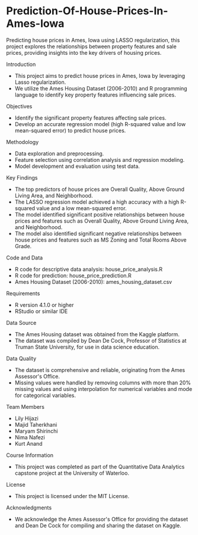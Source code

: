 # Prediction-Of-House-Prices-In-Ames-Iowa

Predicting house prices in Ames, Iowa using LASSO regularization, this project explores the relationships between property features and sale prices, providing insights into the key drivers of housing prices.

Introduction
- This project aims to predict house prices in Ames, Iowa by leveraging Lasso regularization.
- We utilize the Ames Housing Dataset (2006-2010) and R programming language to identify key property features influencing sale prices.

Objectives
- Identify the significant property features affecting sale prices.
- Develop an accurate regression model (high R-squared value and low mean-squared error) to predict house prices.

Methodology
- Data exploration and preprocessing.
- Feature selection using correlation analysis and regression modeling.
- Model development and evaluation using test data.

Key Findings
- The top predictors of house prices are Overall Quality, Above Ground Living Area, and Neighborhood.
- The LASSO regression model achieved a high accuracy with a high R-squared value and a low mean-squared error.
- The model identified significant positive relationships between house prices and features such as Overall Quality, Above Ground Living Area, and Neighborhood.
- The model also identified significant negative relationships between house prices and features such as MS Zoning and Total Rooms Above Grade.

Code and Data
- R code for descriptive data analysis: house_price_analysis.R
- R code for prediction: house_price_prediction.R
- Ames Housing Dataset (2006-2010): ames_housing_dataset.csv

Requirements
- R version 4.1.0 or higher
- RStudio or similar IDE

Data Source
- The Ames Housing dataset was obtained from the Kaggle platform.
- The dataset was compiled by Dean De Cock, Professor of Statistics at Truman State University, for use in data science education.

Data Quality
- The dataset is comprehensive and reliable, originating from the Ames Assessor's Office.
- Missing values were handled by removing columns with more than 20% missing values and using interpolation for numerical variables and mode for categorical variables.

Team Members 
- Lily Hijazi
- Majid Taherkhani
- Maryam Shirinchi
- Nima Nafezi
- Kurt Anand

Course Information
- This project was completed as part of the Quantitative Data Analytics capstone project at the University of Waterloo.

License
- This project is licensed under the MIT License.

Acknowledgments
- We acknowledge the Ames Assessor's Office for providing the dataset and Dean De Cock for compiling and sharing the dataset on Kaggle.



